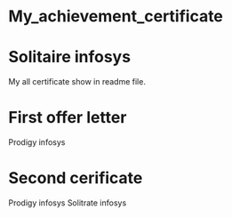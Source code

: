 # My_achievement_certificate

# Solitaire infosys 
My all certificate show in readme file.
# First offer letter
Prodigy infosys
# Second cerificate
Prodigy infosys
Solitrate infosys
